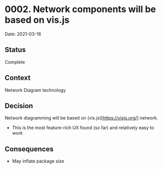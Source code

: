 # 0002. Network components will be based on vis.js
 
Date: 2021-03-16
	
 
## Status
 
Complete
 
## Context

Network Diagram technology
 
## Decision
 
Network diagramming will be based on (vis.js)[https://visjs.org/] network.

* This is the most feature-rich UX found (so far) and relatively easy to work
  
## Consequences
 
* May inflate package size
